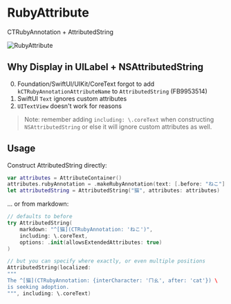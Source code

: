 # RubyAttribute

CTRubyAnnotation + AttributedString

![RubyAttribute](https://user-images.githubusercontent.com/10842684/157847662-0e418f2a-3142-4bbd-9c9e-979bd586cc50.png)

## Why Display in UILabel + NSAttributedString

0. Foundation/SwiftUI/UIKit/CoreText forgot to add `kCTRubyAnnotationAttributeName` to `AttributedString` (FB9953514)
1. SwiftUI `Text` ignores custom attributes
2. `UITextView` doesn't work for reasons

> Note: remember adding `including: \.coreText` when constructing `NSAttributedString` or else it will ignore custom attributes as well.

## Usage

Construct AttributedString directly:

```swift
var attributes = AttributeContainer()
attributes.rubyAnnotation = .makeRubyAnnotation(text: [.before: "ねこ"])
let attributedString = AttributedString("猫", attributes: attributes)
```

... or from markdown:

```swift
// defaults to before
try AttributedString(
    markdown: "^[猫](CTRubyAnnotation: 'ねこ')",
    including: \.coreText,
    options: .init(allowsExtendedAttributes: true)
)

// but you can specify where exactly, or even multiple positions
AttributedString(localized:
"""
The ^[猫](CTRubyAnnotation: {interCharacter: 'ㄇㄠ', after: 'cat'}) \
is seeking adoption.
""", including: \.coreText)
```
